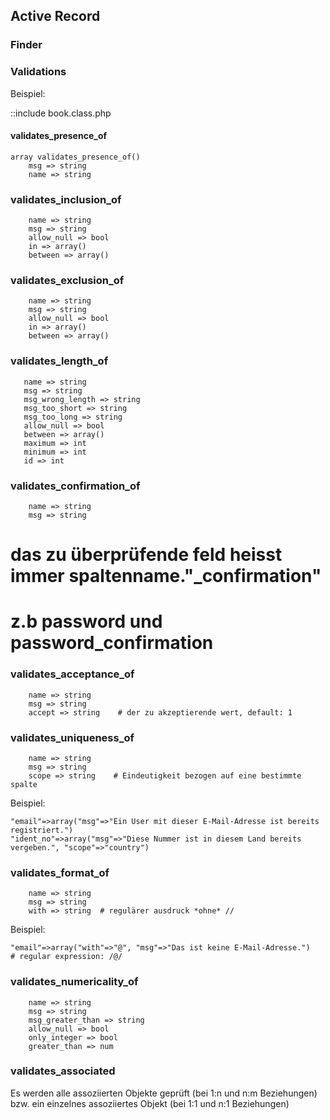 ## Active Record


### Finder


### Validations

Beispiel:

::include book.class.php

#### validates_presence_of

    array validates_presence_of()
        msg => string
        name => string
   
### validates_inclusion_of

        name => string
        msg => string
        allow_null => bool
        in => array()
        between => array()
        
### validates_exclusion_of

        name => string
        msg => string
        allow_null => bool
        in => array()
        between => array()

### validates_length_of
   
   
       name => string
       msg => string
       msg_wrong_length => string
       msg_too_short => string
       msg_too_long => string
       allow_null => bool
       between => array()
       maximum => int
       minimum => int
       id => int

### validates_confirmation_of 
   
        name => string
        msg => string
   
   # das zu überprüfende feld heisst immer spaltenname."_confirmation"
   #    z.b password und password_confirmation
   

### validates_acceptance_of

        name => string
        msg => string
        accept => string    # der zu akzeptierende wert, default: 1
    

   
### validates_uniqueness_of

        name => string
        msg => string
        scope => string    # Eindeutigkeit bezogen auf eine bestimmte spalte
        
Beispiel:

    "email"=>array("msg"=>"Ein User mit dieser E-Mail-Adresse ist bereits registriert.") 
    "ident_no"=>array("msg"=>"Diese Nummer ist in diesem Land bereits vergeben.", "scope"=>"country")
    
   
### validates_format_of

        name => string
        msg => string
        with => string  # regulärer ausdruck *ohne* // 
        
Beispiel:

    "email"=>array("with"=>"@", "msg"=>"Das ist keine E-Mail-Adresse.") 
    # regular expression: /@/
    

### validates_numericality_of

        name => string
        msg => string
        msg_greater_than => string
        allow_null => bool
        only_integer => bool
        greater_than => num
           
 
### validates_associated

Es werden alle assoziierten Objekte geprüft (bei 1:n und n:m Beziehungen) bzw. ein einzelnes assoziiertes Objekt (bei 1:1 und n:1 Beziehungen)
          
